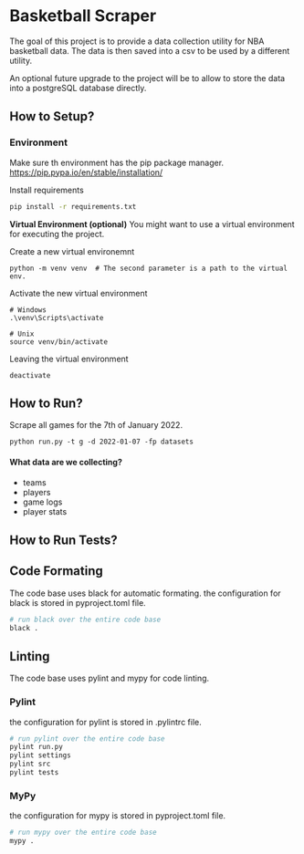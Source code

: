 # Basketball Scraper

The goal of this project is to provide a data collection utility for 
NBA basketball data. The data is then saved into a csv to be used by
a different utility.

An optional future upgrade to the project will be to allow to store the
data into a postgreSQL database directly.

## How to Setup?

### Environment

Make sure th environment has the pip package manager.
https://pip.pypa.io/en/stable/installation/

Install requirements
```bash
pip install -r requirements.txt
```

**Virtual Environment (optional)**
You might want to use a virtual environment for executing the project.

Create a new virtual environemnt
```
python -m venv venv  # The second parameter is a path to the virtual env.
```

Activate the new virtual environment
```
# Windows
.\venv\Scripts\activate

# Unix
source venv/bin/activate
```

Leaving the virtual environment
```
deactivate
```

## How to Run?



Scrape all games for the 7th of January 2022.
```
python run.py -t g -d 2022-01-07 -fp datasets
```

#### What data are we collecting?
- teams
- players
- game logs
- player stats


## How to Run Tests?


## Code Formating

The code base uses black for automatic formating.
the configuration for black is stored in pyproject.toml file.

```bash
# run black over the entire code base
black .
```

## Linting

The code base uses pylint and mypy for code linting.

### Pylint

the configuration for pylint is stored in .pylintrc file.

```bash 
# run pylint over the entire code base
pylint run.py
pylint settings
pylint src
pylint tests
```

### MyPy

the configuration for mypy is stored in pyproject.toml file.

```bash 
# run mypy over the entire code base
mypy .
```